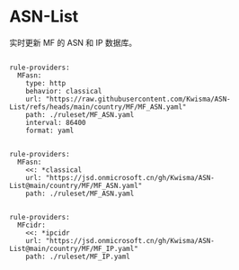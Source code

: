 
# ASN-List

实时更新 MF 的 ASN 和 IP 数据库。

<pre><code class="language-javascript">
rule-providers:
  MFasn:
    type: http
    behavior: classical
    url: "https://raw.githubusercontent.com/Kwisma/ASN-List/refs/heads/main/country/MF/MF_ASN.yaml"
    path: ./ruleset/MF_ASN.yaml
    interval: 86400
    format: yaml
</code></pre>

<pre><code class="language-javascript">
rule-providers:
  MFasn:
    <<: *classical
    url: "https://jsd.onmicrosoft.cn/gh/Kwisma/ASN-List@main/country/MF/MF_ASN.yaml"
    path: ./ruleset/MF_ASN.yaml
</code></pre>

<pre><code class="language-javascript">
rule-providers:
  MFcidr:
    <<: *ipcidr
    url: "https://jsd.onmicrosoft.cn/gh/Kwisma/ASN-List@main/country/MF/MF_IP.yaml"
    path: ./ruleset/MF_IP.yaml
</code></pre>